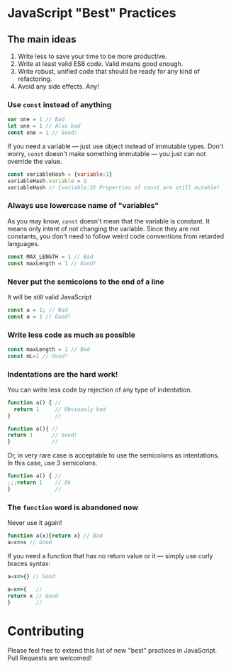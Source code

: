 # JavaScript "Best" Practices
## The main ideas
1. Write less to save your time to be more productive.
2. Write at least valid ES6 code. Valid means good enough.
3. Write robust, unified code that should be ready for any kind of refactoring.
4. Avoid any side effects. Any!

### Use `const` instead of anything
```js
var one = 1 // Bad
let one = 1 // Also bad
const one = 1 // Good!
```
If you need a variable — just use object instead of immutable types. Don't worry, `const` doesn't make something immutable — you just can not override the value.
```js
const variableHash = {variable:1}
variableHash.variable = 2
variableHash // {variable:2} Properties of const are still mutable!
```

### Always use lowercase name of "variables"
As you may know, `const` doesn't mean that the variable is constant. It means only intent of not changing the variable. Since they are not constants, you don't need to follow weird code conventions from retarded languages.
```js
const MAX_LENGTH = 1 // Bad
const maxLength = 1 // Good!
```

### Never put the semicolons to the end of a line
It will be still valid JavaScript
```js
const a = 1; // Bad
const a = 1 // Good!
```

### Write less code as much as possible
```js
const maxLength = 1 // Bad
const mL=1 // Good!
```

### Indentations are the hard work!
You can write less code by rejection of any type of indentation.
```js
function a() { //
  return 1     // Obviously bad
}              //

function a(){ //
return 1      // Good!
}             //
```
Or, in very rare case is acceptable to use the semicolons as intentations.  
In this case, use 3 semicolons.
```js
function a() { //
;;;return 1    // Ok
}              //
```

### The `function` word is abandoned now
Never use it again!
```js
function a(x){return x} // Bad
a=x=>x // Good
```
If you need a function that has no return value or it  — simply use curly braces syntax:
```js
a=x=>{} // Good

a=x=>{   //
return x // Good
}        //
```

# Contributing
Please feel free to extend this list of new "best" practices in JavaScript.  
Pull Requests are welcomed!
